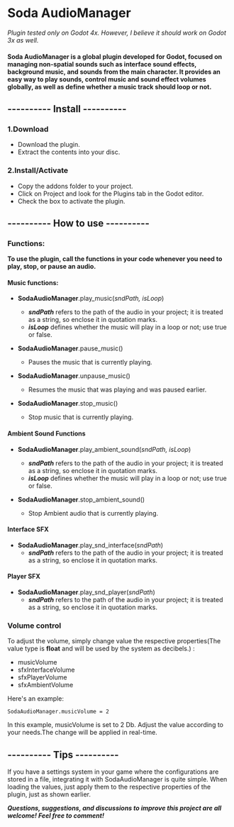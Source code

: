 # Soda AudioManager
*Plugin tested only on Godot 4x. However, I believe it should work on Godot 3x as well.*

#### Soda AudioManager is a global plugin developed for Godot, focused on managing non-spatial sounds such as interface sound effects, background music, and sounds from the main character. It provides an easy way to play sounds, control music and sound effect volumes globally, as well as define whether a music track should loop or not.

## ---------- Install ----------

### 1.Download

- Download the plugin.
- Extract the contents into your disc.

### 2.Install/Activate

- Copy the addons folder to your project.
- Click on Project and look for the Plugins  tab in the Godot editor.
- Check the box to activate the plugin.

## ---------- How to use ----------

### Functions:
**To use the plugin, call the functions in your code whenever you need to play, stop, or pause an audio.**

#### Music functions:
- **SodaAudioManager**.play_music(*sndPath, isLoop*) 
	+ ***sndPath*** refers to the path of the audio in your project; it is treated as a string, so enclose it in quotation marks.
	+ ***isLoop*** defines whether the music will play in a loop or not; use true or false.

- **SodaAudioManager**.pause_music()
	+ Pauses the music that is currently playing.

- **SodaAudioManager**.unpause_music()
	+ Resumes the music that was playing and was paused earlier.

- **SodaAudioManager**.stop_music()
	+ Stop music that is currently playing.
	
#### Ambient Sound Functions
- **SodaAudioManager**.play_ambient_sound(*sndPath, isLoop*)
	+ ***sndPath*** refers to the path of the audio in your project; it is treated as a string, so enclose it in quotation marks.
	+ ***isLoop*** defines whether the music will play in a loop or not; use true or false.
	
- **SodaAudioManager**.stop_ambient_sound()
	+ Stop Ambient audio that is currently playing.

#### Interface SFX
- **SodaAudioManager**.play_snd_interface(*sndPath*)
	+ ***sndPath*** refers to the path of the audio in your project; it is treated as a string, so enclose it in quotation marks.
	
#### Player SFX
- **SodaAudioManager**.play_snd_player(*sndPath*)
	+ ***sndPath*** refers to the path of the audio in your project; it is treated as a string, so enclose it in quotation marks.
	
### Volume control
To adjust the volume, simply change value the respective properties(The value type is **float** and will be used by the system as decibels.) :

- musicVolume
- sfxInterfaceVolume
- sfxPlayerVolume
- sfxAmbientVolume

Here's an example:
```
SodaAudioManager.musicVolume = 2
```
In this example, musicVolume is set to 2 Db. Adjust the value according to your needs.The change will be applied in real-time.

## ---------- Tips ----------
If you have a settings system in your game where the configurations are stored in a file, integrating it with SodaAudioManager is quite simple. When loading the values, just apply them to the respective properties of the plugin, just as shown earlier.

***Questions, suggestions, and discussions to improve this project are all welcome! Feel free to comment!***
